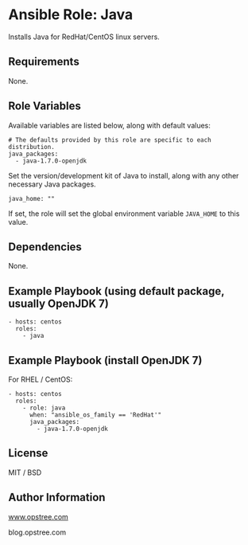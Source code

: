# Ansible Role: Java

Installs Java for RedHat/CentOS linux servers.

## Requirements

None.

## Role Variables

Available variables are listed below, along with default values:

    # The defaults provided by this role are specific to each distribution.
    java_packages:
      - java-1.7.0-openjdk

Set the version/development kit of Java to install, along with any other necessary Java packages.

    java_home: ""

If set, the role will set the global environment variable `JAVA_HOME` to this value.

## Dependencies

None.

## Example Playbook (using default package, usually OpenJDK 7)

    - hosts: centos 
      roles:
        - java

## Example Playbook (install OpenJDK 7)

For RHEL / CentOS:

    - hosts: centos
      roles:
        - role: java
          when: "ansible_os_family == 'RedHat'"
          java_packages:
            - java-1.7.0-openjdk

## License

MIT / BSD

## Author Information

www.opstree.com

blog.opstree.com
